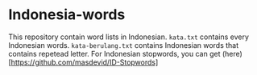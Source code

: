 # Indonesia-words
This repository contain word lists in Indonesian. `kata.txt` contains every Indonesian words. `kata-berulang.txt` contains Indonesian words that contains repetead letter. For Indonesian stopwords, you can get (here)[https://github.com/masdevid/ID-Stopwords]
